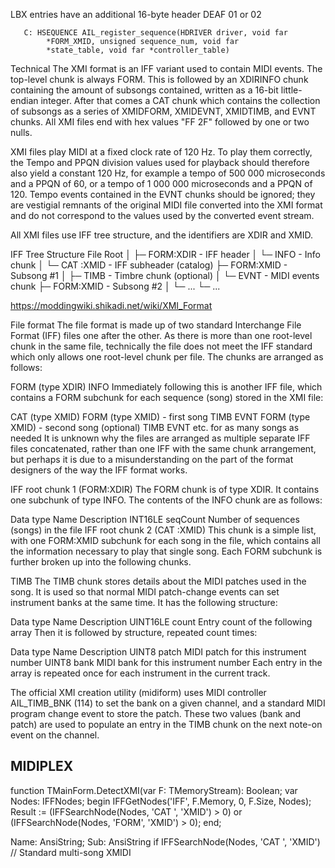 
LBX entries have an additional 16-byte header
DEAF
01 or 02



       C: HSEQUENCE AIL_register_sequence(HDRIVER driver, void far
            *FORM_XMID, unsigned sequence_num, void far
            *state_table, void far *controller_table)







Technical
The XMI format is an IFF variant used to contain MIDI events. The top-level chunk is always FORM. This is followed by an XDIRINFO chunk containing the amount of subsongs contained, written as a 16-bit little-endian integer. After that comes a CAT  chunk which contains the collection of subsongs as a series of XMIDFORM, XMIDEVNT, XMIDTIMB, and EVNT chunks. All XMI files end with hex values "FF 2F" followed by one or two nulls.

XMI files play MIDI at a fixed clock rate of 120 Hz. To play them correctly, the Tempo and PPQN division values used for playback should therefore also yield a constant 120 Hz, for example a tempo of 500 000 microseconds and a PPQN of 60, or a tempo of 1 000 000 microseconds and a PPQN of 120. Tempo events contained in the EVNT chunks should be ignored; they are vestigial remnants of the original MIDI file converted into the XMI format and do not correspond to the values used by the converted event stream.

All XMI files use IFF tree structure, and the identifiers are XDIR and XMID.

IFF Tree Structure
File Root
│
├─ FORM:XDIR     - IFF header
│  └─ INFO       - Info chunk
│
└─ CAT :XMID     - IFF subheader (catalog)
   ├─ FORM:XMID  - Subsong #1
   │  ├─ TIMB    - Timbre chunk (optional)
   │  └─ EVNT    - MIDI events chunk
   ├─ FORM:XMID  - Subsong #2
   │  └─ ...
   └─ ...




https://moddingwiki.shikadi.net/wiki/XMI_Format

File format
The file format is made up of two standard Interchange File Format (IFF) files one after the other. As there is more than one root-level chunk in the same file, technically the file does not meet the IFF standard which only allows one root-level chunk per file. The chunks are arranged as follows:

FORM (type XDIR)
INFO
Immediately following this is another IFF file, which contains a FORM subchunk for each sequence (song) stored in the XMI file:

CAT (type XMID)
FORM (type XMID) - first song
TIMB
EVNT
FORM (type XMID) - second song (optional)
TIMB
EVNT
etc. for as many songs as needed
It is unknown why the files are arranged as multiple separate IFF files concatenated, rather than one IFF with the same chunk arrangement, but perhaps it is due to a misunderstanding on the part of the format designers of the way the IFF format works.

IFF root chunk 1 (FORM:XDIR)
The FORM chunk is of type XDIR. It contains one subchunk of type INFO. The contents of the INFO chunk are as follows:

Data type	Name	Description
INT16LE	seqCount	Number of sequences (songs) in the file
IFF root chunk 2 (CAT :XMID)
This chunk is a simple list, with one FORM:XMID subchunk for each song in the file, which contains all the information necessary to play that single song. Each FORM subchunk is further broken up into the following chunks.

TIMB
The TIMB chunk stores details about the MIDI patches used in the song. It is used so that normal MIDI patch-change events can set instrument banks at the same time. It has the following structure:

Data type	Name	Description
UINT16LE	count	Entry count of the following array
Then it is followed by structure, repeated count times:

Data type	Name	Description
UINT8	patch	MIDI patch for this instrument number
UINT8	bank	MIDI bank for this instrument number
Each entry in the array is repeated once for each instrument in the current track.

The official XMI creation utility (midiform) uses MIDI controller AIL_TIMB_BNK (114) to set the bank on a given channel, and a standard MIDI program change event to store the patch. These two values (bank and patch) are used to populate an entry in the TIMB chunk on the next note-on event on the channel.



## MIDIPLEX
function TMainForm.DetectXMI(var F: TMemoryStream): Boolean;
var
  Nodes: IFFNodes;
begin
  IFFGetNodes('IFF', F.Memory, 0, F.Size, Nodes);
  Result := (IFFSearchNode(Nodes, 'CAT ', 'XMID') > 0)
         or (IFFSearchNode(Nodes, 'FORM', 'XMID') > 0);
end;


Name: AnsiString; Sub: AnsiString
if IFFSearchNode(Nodes, 'CAT ', 'XMID')
// Standard multi-song XMIDI

